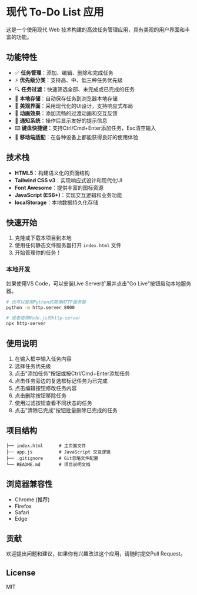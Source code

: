 # 现代 To-Do List 应用

这是一个使用现代 Web 技术构建的高效任务管理应用，具有美观的用户界面和丰富的功能。

## 功能特性

- ✅ **任务管理**：添加、编辑、删除和完成任务
- ⚡ **优先级分类**：支持高、中、低三种任务优先级
- 🔍 **任务过滤**：快速筛选全部、未完成或已完成的任务
- 💾 **本地存储**：自动保存任务到浏览器本地存储
- 🎨 **美观界面**：采用现代化的UI设计，支持响应式布局
- 🌟 **动画效果**：添加流畅的过渡动画和交互反馈
- 💬 **通知系统**：操作后显示友好的提示信息
- ⌨️ **键盘快捷键**：支持Ctrl/Cmd+Enter添加任务，Esc清空输入
- 📱 **移动端适配**：在各种设备上都能获得良好的使用体验

## 技术栈

- **HTML5**：构建语义化的页面结构
- **Tailwind CSS v3**：实现响应式设计和现代化UI
- **Font Awesome**：提供丰富的图标资源
- **JavaScript (ES6+)**：实现交互逻辑和业务功能
- **localStorage**：本地数据持久化存储

## 快速开始

1. 克隆或下载本项目到本地
2. 使用任何静态文件服务器打开 `index.html` 文件
3. 开始管理你的任务！

### 本地开发

如果使用VS Code，可以安装Live Server扩展并点击"Go Live"按钮启动本地服务器。

```bash
# 也可以使用Python的简单HTTP服务器
python -m http.server 8000

# 或者使用Node.js的http-server
npx http-server
```

## 使用说明

1. 在输入框中输入任务内容
2. 选择任务优先级
3. 点击"添加任务"按钮或按Ctrl/Cmd+Enter添加任务
4. 点击任务旁边的复选框标记任务为已完成
5. 点击编辑按钮修改任务内容
6. 点击删除按钮移除任务
7. 使用过滤按钮查看不同状态的任务
8. 点击"清除已完成"按钮批量删除已完成的任务

## 项目结构

```
├── index.html      # 主页面文件
├── app.js          # JavaScript 交互逻辑
├── .gitignore      # Git忽略文件配置
└── README.md       # 项目说明文档
```

## 浏览器兼容性

- Chrome (推荐)
- Firefox
- Safari
- Edge

## 贡献

欢迎提出问题和建议，如果你有兴趣改进这个应用，请随时提交Pull Request。

## License

MIT